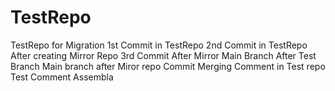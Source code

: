 # TestRepo
TestRepo for Migration
1st Commit in TestRepo
2nd Commit in TestRepo After creating Mirror Repo
3rd Commit After Mirror
Main Branch After Test Branch
Main branch after Miror repo Commit
Merging Comment in Test repo
Test Comment Assembla

